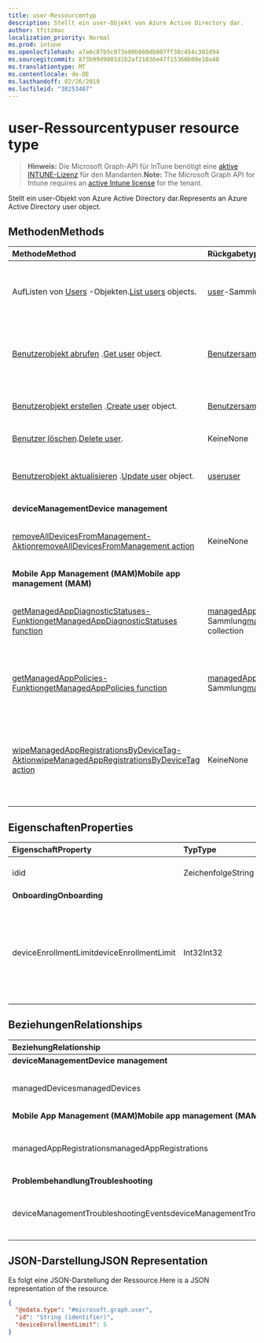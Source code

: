 ```yaml
---
title: user-Ressourcentyp
description: Stellt ein user-Objekt von Azure Active Directory dar.
author: tfitzmac
localization_priority: Normal
ms.prod: intune
ms.openlocfilehash: a7a6c87b5c073e00b660db807ff38c454c302d94
ms.sourcegitcommit: 873b99d9001d1b2af21836e47f15360b08e10a40
ms.translationtype: MT
ms.contentlocale: de-DE
ms.lasthandoff: 02/26/2019
ms.locfileid: "30253407"
---
```

# <a name="user-resource-type"></a><span data-ttu-id="9dd45-103">user-Ressourcentyp</span><span class="sxs-lookup"><span data-stu-id="9dd45-103">user resource type</span></span>

> <span data-ttu-id="9dd45-104">**Hinweis:** Die Microsoft Graph-API für InTune benötigt eine [aktive INTUNE-Lizenz](https://go.microsoft.com/fwlink/?linkid=839381) für den Mandanten.</span><span class="sxs-lookup"><span data-stu-id="9dd45-104">**Note:** The Microsoft Graph API for Intune requires an [active Intune license](https://go.microsoft.com/fwlink/?linkid=839381) for the tenant.</span></span>

<span data-ttu-id="9dd45-105">Stellt ein user-Objekt von Azure Active Directory dar.</span><span class="sxs-lookup"><span data-stu-id="9dd45-105">Represents an Azure Active Directory user object.</span></span>

## <a name="methods"></a><span data-ttu-id="9dd45-106">Methoden</span><span class="sxs-lookup"><span data-stu-id="9dd45-106">Methods</span></span>
|<span data-ttu-id="9dd45-107">Methode</span><span class="sxs-lookup"><span data-stu-id="9dd45-107">Method</span></span>|<span data-ttu-id="9dd45-108">Rückgabetyp</span><span class="sxs-lookup"><span data-stu-id="9dd45-108">Return Type</span></span>|<span data-ttu-id="9dd45-109">Beschreibung</span><span class="sxs-lookup"><span data-stu-id="9dd45-109">Description</span></span>|
|:---|:---|:---|
|<span data-ttu-id="9dd45-110">AufListen von [Users](../api/intune-shared-user-list.md) -Objekten.</span><span class="sxs-lookup"><span data-stu-id="9dd45-110">[List users](../api/intune-shared-user-list.md) objects.</span></span>|<span data-ttu-id="9dd45-111">[user](../resources/intune-shared-user.md)-Sammlung</span><span class="sxs-lookup"><span data-stu-id="9dd45-111">[user](../resources/intune-shared-user.md) collection</span></span>|<span data-ttu-id="9dd45-112">Auflisten von Eigenschaften und Beziehungen der [user](../resources/intune-shared-user.md)-Objekte.</span><span class="sxs-lookup"><span data-stu-id="9dd45-112">List properties and relationships of the [user](../resources/intune-shared-user.md) objects.</span></span>|
|<span data-ttu-id="9dd45-113">[Benutzerobjekt abrufen](../api/intune-shared-user-get.md) .</span><span class="sxs-lookup"><span data-stu-id="9dd45-113">[Get user](../api/intune-shared-user-get.md) object.</span></span>|<span data-ttu-id="9dd45-114">[Benutzersammlung](../resources/intune-shared-user.md)</span><span class="sxs-lookup"><span data-stu-id="9dd45-114">[user](../resources/intune-shared-user.md) collection</span></span>|<span data-ttu-id="9dd45-115">Lesen von Eigenschaften und Beziehungen des [user](../resources/intune-shared-user.md)-Objekts.</span><span class="sxs-lookup"><span data-stu-id="9dd45-115">Read properties and relationships of the [user](../resources/intune-shared-user.md) object.</span></span>|
|<span data-ttu-id="9dd45-116">[Benutzerobjekt erstellen](../api/intune-shared-user-create.md) .</span><span class="sxs-lookup"><span data-stu-id="9dd45-116">[Create user](../api/intune-shared-user-create.md) object.</span></span>|<span data-ttu-id="9dd45-117">[Benutzersammlung](../resources/intune-shared-user.md)</span><span class="sxs-lookup"><span data-stu-id="9dd45-117">[user](../resources/intune-shared-user.md) collection</span></span>|<span data-ttu-id="9dd45-118">Dient zum Erstellen eines neuen [user](../resources/intune-shared-user.md)-Objekts.</span><span class="sxs-lookup"><span data-stu-id="9dd45-118">Create a new [user](../resources/intune-shared-user.md) object.</span></span>|
|<span data-ttu-id="9dd45-119">[Benutzer löschen](../api/intune-shared-user-delete.md).</span><span class="sxs-lookup"><span data-stu-id="9dd45-119">[Delete user](../api/intune-shared-user-delete.md).</span></span>|<span data-ttu-id="9dd45-120">Keine</span><span class="sxs-lookup"><span data-stu-id="9dd45-120">None</span></span>|<span data-ttu-id="9dd45-121">Löscht einen [user](../resources/intune-shared-user.md).</span><span class="sxs-lookup"><span data-stu-id="9dd45-121">Deletes a [user](../resources/intune-shared-user.md).</span></span>|
|<span data-ttu-id="9dd45-122">[Benutzerobjekt aktualisieren](../api/intune-shared-user-update.md) .</span><span class="sxs-lookup"><span data-stu-id="9dd45-122">[Update user](../api/intune-shared-user-update.md) object.</span></span>|[<span data-ttu-id="9dd45-123">user</span><span class="sxs-lookup"><span data-stu-id="9dd45-123">user</span></span>](../resources/intune-shared-user.md)|<span data-ttu-id="9dd45-124">Aktualisieren der Eigenschaften eines [user](../resources/intune-shared-user.md)-Objekts.</span><span class="sxs-lookup"><span data-stu-id="9dd45-124">Update the properties of a [user](../resources/intune-shared-user.md) object.</span></span>|
|<span data-ttu-id="9dd45-125">**deviceManagement**</span><span class="sxs-lookup"><span data-stu-id="9dd45-125">**Device management**</span></span>|
|[<span data-ttu-id="9dd45-126">removeAllDevicesFromManagement-Aktion</span><span class="sxs-lookup"><span data-stu-id="9dd45-126">removeAllDevicesFromManagement action</span></span>](../api/intune-shared-user-removealldevicesfrommanagement.md)|<span data-ttu-id="9dd45-127">Keine</span><span class="sxs-lookup"><span data-stu-id="9dd45-127">None</span></span>|<span data-ttu-id="9dd45-128">Die Verwaltung aller Geräte für diesen Benutzer einstellen.</span><span class="sxs-lookup"><span data-stu-id="9dd45-128">Retire all devices from management for this user</span></span>|
|<span data-ttu-id="9dd45-129">**Mobile App Management (MAM)**</span><span class="sxs-lookup"><span data-stu-id="9dd45-129">**Mobile app management (MAM)**</span></span>|
|[<span data-ttu-id="9dd45-130">getManagedAppDiagnosticStatuses-Funktion</span><span class="sxs-lookup"><span data-stu-id="9dd45-130">getManagedAppDiagnosticStatuses function</span></span>](../api/intune-shared-user-getmanagedappdiagnosticstatuses.md)|<span data-ttu-id="9dd45-131">[managedAppDiagnosticStatus](../resources/intune-mam-managedappdiagnosticstatus.md)-Sammlung</span><span class="sxs-lookup"><span data-stu-id="9dd45-131">[managedAppDiagnosticStatus](../resources/intune-mam-managedappdiagnosticstatus.md) collection</span></span>|<span data-ttu-id="9dd45-132">Ruft den Status der Diagnoseüberprüfung für einen bestimmten Benutzer ab.</span><span class="sxs-lookup"><span data-stu-id="9dd45-132">Gets diagnostics validation status for a given user.</span></span>|
|[<span data-ttu-id="9dd45-133">getManagedAppPolicies-Funktion</span><span class="sxs-lookup"><span data-stu-id="9dd45-133">getManagedAppPolicies function</span></span>](../api/intune-shared-user-getmanagedapppolicies.md)|<span data-ttu-id="9dd45-134">[managedAppPolicy](../resources/intune-mam-managedapppolicy.md)-Sammlung</span><span class="sxs-lookup"><span data-stu-id="9dd45-134">[managedAppPolicy](../resources/intune-mam-managedapppolicy.md) collection</span></span>|<span data-ttu-id="9dd45-135">Ruft App-Einschränkungen für einen bestimmten Benutzer ab.</span><span class="sxs-lookup"><span data-stu-id="9dd45-135">Gets app restrictions for a given user.</span></span>|
|[<span data-ttu-id="9dd45-136">wipeManagedAppRegistrationsByDeviceTag-Aktion</span><span class="sxs-lookup"><span data-stu-id="9dd45-136">wipeManagedAppRegistrationsByDeviceTag action</span></span>](../api/intune-shared-user-wipemanagedappregistrationsbydevicetag.md)|<span data-ttu-id="9dd45-137">Keine</span><span class="sxs-lookup"><span data-stu-id="9dd45-137">None</span></span>|<span data-ttu-id="9dd45-138">Gibt einen Zurücksetzungsvorgang für eine App-Registrierung mit angegebenem Geräte-Tag aus.</span><span class="sxs-lookup"><span data-stu-id="9dd45-138">Issues a wipe operation on an app registration with specified device tag.</span></span>|

## <a name="properties"></a><span data-ttu-id="9dd45-139">Eigenschaften</span><span class="sxs-lookup"><span data-stu-id="9dd45-139">Properties</span></span>
|<span data-ttu-id="9dd45-140">Eigenschaft</span><span class="sxs-lookup"><span data-stu-id="9dd45-140">Property</span></span>|<span data-ttu-id="9dd45-141">Typ</span><span class="sxs-lookup"><span data-stu-id="9dd45-141">Type</span></span>|<span data-ttu-id="9dd45-142">Beschreibung</span><span class="sxs-lookup"><span data-stu-id="9dd45-142">Description</span></span>|
|:---|:---|:---|
|<span data-ttu-id="9dd45-143">id</span><span class="sxs-lookup"><span data-stu-id="9dd45-143">id</span></span>|<span data-ttu-id="9dd45-144">Zeichenfolge</span><span class="sxs-lookup"><span data-stu-id="9dd45-144">String</span></span>|<span data-ttu-id="9dd45-145">Eindeutiger Bezeichner des Benutzers</span><span class="sxs-lookup"><span data-stu-id="9dd45-145">Unique identifier of the user.</span></span>|
|<span data-ttu-id="9dd45-146">**Onboarding**</span><span class="sxs-lookup"><span data-stu-id="9dd45-146">**Onboarding**</span></span>|
|<span data-ttu-id="9dd45-147">deviceEnrollmentLimit</span><span class="sxs-lookup"><span data-stu-id="9dd45-147">deviceEnrollmentLimit</span></span>|<span data-ttu-id="9dd45-148">Int32</span><span class="sxs-lookup"><span data-stu-id="9dd45-148">Int32</span></span>|<span data-ttu-id="9dd45-149">Der Grenzwert für die maximale Anzahl von Geräten, die der Benutzer registrieren kann.</span><span class="sxs-lookup"><span data-stu-id="9dd45-149">The limit on the maximum number of devices that the user is permitted to enroll.</span></span> <span data-ttu-id="9dd45-150">Zulässige Werte sind 5 oder 1000.</span><span class="sxs-lookup"><span data-stu-id="9dd45-150">Allowed values are 5 or 1000.</span></span>|


## <a name="relationships"></a><span data-ttu-id="9dd45-151">Beziehungen</span><span class="sxs-lookup"><span data-stu-id="9dd45-151">Relationships</span></span>
|<span data-ttu-id="9dd45-152">Beziehung</span><span class="sxs-lookup"><span data-stu-id="9dd45-152">Relationship</span></span>|<span data-ttu-id="9dd45-153">Typ</span><span class="sxs-lookup"><span data-stu-id="9dd45-153">Type</span></span>|<span data-ttu-id="9dd45-154">Beschreibung</span><span class="sxs-lookup"><span data-stu-id="9dd45-154">Description</span></span>|
|:---|:---|:---|
|<span data-ttu-id="9dd45-155">**deviceManagement**</span><span class="sxs-lookup"><span data-stu-id="9dd45-155">**Device management**</span></span>|
|<span data-ttu-id="9dd45-156">managedDevices</span><span class="sxs-lookup"><span data-stu-id="9dd45-156">managedDevices</span></span>|<span data-ttu-id="9dd45-157">[managedDevice](../resources/intune-devices-manageddevice.md)-Sammlung</span><span class="sxs-lookup"><span data-stu-id="9dd45-157">[managedDevice](../resources/intune-devices-manageddevice.md) collection</span></span>|<span data-ttu-id="9dd45-158">Die mit dem Benutzer verknüpften verwalteten Geräte.</span><span class="sxs-lookup"><span data-stu-id="9dd45-158">The managed devices associated with the user.</span></span>|
|<span data-ttu-id="9dd45-159">**Mobile App Management (MAM)**</span><span class="sxs-lookup"><span data-stu-id="9dd45-159">**Mobile app management (MAM)**</span></span>|
|<span data-ttu-id="9dd45-160">managedAppRegistrations</span><span class="sxs-lookup"><span data-stu-id="9dd45-160">managedAppRegistrations</span></span>|<span data-ttu-id="9dd45-161">[managedAppRegistration](../resources/intune-mam-managedappregistration.md)-Sammlung</span><span class="sxs-lookup"><span data-stu-id="9dd45-161">[managedAppRegistration](../resources/intune-mam-managedappregistration.md) collection</span></span>|<span data-ttu-id="9dd45-162">Null oder mehr verwaltete App-Registrierungen, die dem Benutzer gehören.</span><span class="sxs-lookup"><span data-stu-id="9dd45-162">Zero or more managed app registrations that belong to the user.</span></span>|
|<span data-ttu-id="9dd45-163">**Problembehandlung**</span><span class="sxs-lookup"><span data-stu-id="9dd45-163">**Troubleshooting**</span></span>|
|<span data-ttu-id="9dd45-164">deviceManagementTroubleshootingEvents</span><span class="sxs-lookup"><span data-stu-id="9dd45-164">deviceManagementTroubleshootingEvents</span></span>|<span data-ttu-id="9dd45-165">[deviceManagementTroubleshootingEvent](../resources/intune-troubleshooting-devicemanagementtroubleshootingevent.md)-Sammlung</span><span class="sxs-lookup"><span data-stu-id="9dd45-165">[deviceManagementTroubleshootingEvent](../resources/intune-troubleshooting-devicemanagementtroubleshootingevent.md) collection</span></span>|<span data-ttu-id="9dd45-166">Die Liste der Problembehandlungsereignisse für diesen Benutzer.</span><span class="sxs-lookup"><span data-stu-id="9dd45-166">The list of troubleshooting events for this user.</span></span>|

## <a name="json-representation"></a><span data-ttu-id="9dd45-167">JSON-Darstellung</span><span class="sxs-lookup"><span data-stu-id="9dd45-167">JSON Representation</span></span>
<span data-ttu-id="9dd45-168">Es folgt eine JSON-Darstellung der Ressource.</span><span class="sxs-lookup"><span data-stu-id="9dd45-168">Here is a JSON representation of the resource.</span></span>
<!-- {
  "blockType": "resource",
  "baseType": "microsoft.graph.directoryObject",
  "openType": true,
  "@odata.type": "microsoft.graph.user"
}
--> 
``` json
{
  "@odata.type": "#microsoft.graph.user",
  "id": "String (identifier)",
  "deviceEnrollmentLimit": 5
}
```

<!-- {
  "type": "#page.annotation",
  "suppressions": [
    "Warning: Resource microsoft.graph.user is defined in multiple files: /api-reference/v1.0/resources/intune_shared_user.md, /api-reference/v1.0/resources/user.md",
  ]
}-->
